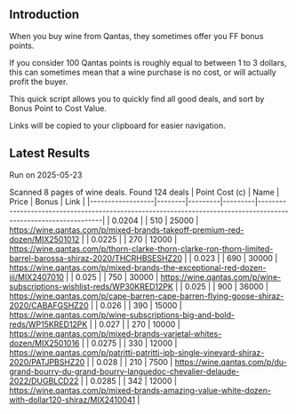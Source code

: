 ## Introduction

When you buy wine from Qantas, they sometimes offer you FF bonus points. 

If you consider 100 Qantas points is roughly equal to between 1 to 3 dollars, this can sometimes mean that a wine purchase is no cost, or will actually profit the buyer.

This quick script allows you to quickly find all good deals, and sort by Bonus Point to Cost Value.

Links will be copied to your clipboard for easier navigation.

## Latest Results

Run on 2025-05-23

Scanned 8 pages of wine deals.
Found 124 deals
|   Point Cost (c) | Name   |   Price |   Bonus | Link                                                                                                           |
|------------------|--------|---------|---------|----------------------------------------------------------------------------------------------------------------|
|           0.0204 |        |     510 |   25000 | https://wine.qantas.com/p/mixed-brands-takeoff-premium-red-dozen/MIX2501012                                    |
|           0.0225 |        |     270 |   12000 | https://wine.qantas.com/p/thorn-clarke-thorn-clarke-ron-thorn-limited-barrel-barossa-shiraz-2020/THCRHBSESHZ20 |
|           0.023  |        |     690 |   30000 | https://wine.qantas.com/p/mixed-brands-the-exceptional-red-dozen-iii/MIX2407010                                |
|           0.025  |        |     750 |   30000 | https://wine.qantas.com/p/wine-subscriptions-wishlist-reds/WP30KRED12PK                                        |
|           0.025  |        |     900 |   36000 | https://wine.qantas.com/p/cape-barren-cape-barren-flying-goose-shiraz-2020/CABAFGSHZ20                         |
|           0.026  |        |     390 |   15000 | https://wine.qantas.com/p/wine-subscriptions-big-and-bold-reds/WP15KRED12PK                                    |
|           0.027  |        |     270 |   10000 | https://wine.qantas.com/p/mixed-brands-varietal-whites-dozen/MIX2501016                                        |
|           0.0275 |        |     330 |   12000 | https://wine.qantas.com/p/patritti-patritti-jpb-single-vineyard-shiraz-2020/PATJPBSHZ20                        |
|           0.028  |        |     210 |    7500 | https://wine.qantas.com/p/du-grand-bourry-du-grand-bourry-languedoc-chevalier-delaude-2022/DUGBLCD22           |
|           0.0285 |        |     342 |   12000 | https://wine.qantas.com/p/mixed-brands-amazing-value-white-dozen-with-dollar120-shiraz/MIX2410041              |

